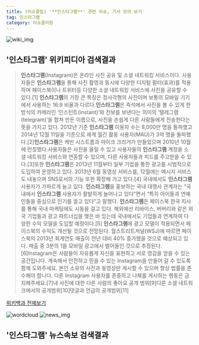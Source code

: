 ```yaml
---
title: (이슈클립) '**인스타그램**' 관련 이슈, 기사 모아 보기
tag: 인스타그램
category: 이슈클리핑
---
```

![wiki_img](https://user-images.githubusercontent.com/42597476/44503234-41136a80-a6d0-11e8-9071-6fc6418eafe4.png)
## **'**인스타그램**'** 위키피디아 검색결과
>**인스타그램**(Instagram)은 온라인 사진 공유 및 소셜 네트워킹 서비스이다. 사용자들은 **인스타그램**을 통해 사진 촬영과 동시에 다양한 디지털 필터(효과)를 적용하며 페이스북이나 트위터등 다양한 소셜 네트워킹 서비스에 사진을 공유할 수 있다.[1] **인스타그램**의 가장 큰 특징은 정사각형의 사진이며 보통의 모바일 기기에서 사용하는 16:9 비율과 다르다.**인스타그램**은 즉석에서 사진을 볼 수 있게 한 방식의 카메라인 ‘인스턴트(instant)’와 전보를 보낸다는 의미의 ‘텔레그램(telegram)’을 합쳐 만든 이름으로, 사진을 손쉽게 다른 사람들에게 전송한다는 뜻을 가지고 있다. 2012년 기준 **인스타그램** 이용자 수는 8,000만 명을 돌파했고 2014년 12월 11일을 기준으로 세계 월간 활동 사용자(MAU)가 3억 명을 돌파했다.[2]**인스타그램**은 케빈 시스트롬과 마이크 크리거가 만들었으며 2010년 10월에 런칭했다.사용자들은 사진을 올릴 수 있고 사용자들의 **인스타그램** 계정을 소셜 네트워킹 서비스와 연동할 수 있으며, 다른 사용자들과 피드를 주고받을 수 있다.[3]또한 **인스타그램**은 2013년 11월부터 일부 기업을 통한 광고를 시범적으로 도입하여 운영하고 있다. 2013년 6월 동영상 서비스를, 12월에는 메시지 서비스도 내놓으며 SNS로서의 기능 또한 확장해 가고 있다.[4] 국내에서도 **인스타그램** 사용자가 가파르게 늘고 있다. **인스타그램**을 홍보하는 국내 대행사 관계자는 “국내에서 **인스타그램** 사용자가 활발하게 늘어나고 있다”면서 “특히 아이돌과 연예인들을 중심으로 인기를 끌고 있다”고 말했다. **인스타그램**은 페이스북 한국 지사를 통해 국내 마케팅에도 시동을 걸고 있다. 해외에선 리바이스, 버버리와 같은 외국 기업들과 광고 파트너십을 맺은 바 있는데 국내에서도 기업들과 연계하여 다양한 수익 모델을 도입할 예정이다.[5] **인스타그램**에 광고 모델이 적용되면서 페이스북의 수익도 개선될 것으로 전망된다. 월스트리트저널(WSJ)에 따르면 페이스북의 2013년 회계연도 매출이 전년 대비 40% 증가했을 것으로 예상되고 있다. 매출 중 3분의 1을 모바일 광고에서 벌어들인 것으로 추정된다. [6]Instagram은 사람들이 자유롭게 자신을 표현하고 서로 영감을 얻을 수 있는 공간입니다. 계속해서 안전하고 믿을 수 있는 Instagram을 만들어 갈 수 있도록 함께 도와주세요. 본인 소유의 사진과 동영상만 게시할 수 있으며 항상 법률을 준수해야 합니다. 다른 Instagram 사용자를 존중하고 나체를 게시하는 행동은 금지해주세요.[7]내 사진에 대한 다른 사람의 좋아요 공개 범위[9]다른 소셜 네트워크에서의 공개범위[10]댓글과 언급의 공개범위[11]

<a href="https://ko.wikipedia.org/wiki/인스타그램" target="_blank">위키백과 전체보기</a>

![wordcloud](https://s3.ap-northeast-2.amazonaws.com/lyrics101-wordcloud/2018-10-03-1538555734.png)
![news_img](https://user-images.githubusercontent.com/42597476/44507050-1206f400-a6e4-11e8-8d98-7ffbfebb353f.png)
## **'**인스타그램**'** 뉴스속보 검색결과

